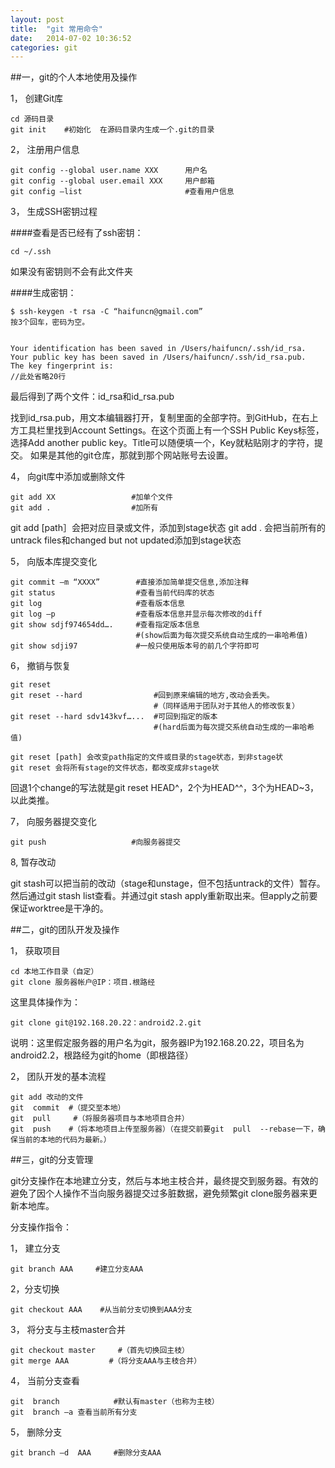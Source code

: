 ```yaml
---
layout: post
title:  "git 常用命令"
date:   2014-07-02 10:36:52
categories: git
---
```


##一，git的个人本地使用及操作

 
1，  创建Git库

    cd 源码目录
    git init    #初始化  在源码目录内生成一个.git的目录
 
2，  注册用户信息

    git config --global user.name XXX      用户名
    git config --global user.email XXX     用户邮箱
    git config –list                       #查看用户信息
 
3，  生成SSH密钥过程

####查看是否已经有了ssh密钥：

    cd ~/.ssh

如果没有密钥则不会有此文件夹

####生成密钥：

    $ ssh-keygen -t rsa -C “haifuncn@gmail.com”
    按3个回车，密码为空。


    Your identification has been saved in /Users/haifuncn/.ssh/id_rsa.
    Your public key has been saved in /Users/haifuncn/.ssh/id_rsa.pub.
    The key fingerprint is:
    //此处省略20行

最后得到了两个文件：id_rsa和id_rsa.pub

找到id_rsa.pub，用文本编辑器打开，复制里面的全部字符。到GitHub，在右上方工具栏里找到Account Settings。在这个页面上有一个SSH Public Keys标签，选择Add another public key。Title可以随便填一个，Key就粘贴刚才的字符，提交。
如果是其他的git仓库，那就到那个网站账号去设置。


4，  向git库中添加或删除文件

    git add XX                 #加单个文件
    git add .                  #加所有

git add [path］会把对应目录或文件，添加到stage状态
git add . 会把当前所有的untrack files和changed but not updated添加到stage状态
 
5，  向版本库提交变化

    git commit –m “XXXX”        #直接添加简单提交信息,添加注释
    git status                  #查看当前代码库的状态
    git log                     #查看版本信息
    git log –p                  #查看版本信息并显示每次修改的diff
    git show sdjf974654dd….     #查看指定版本信息
                                #(show后面为每次提交系统自动生成的一串哈希值)
    git show sdji97             #一般只使用版本号的前几个字符即可
 
6，  撤销与恢复

    git reset
    git reset --hard                #回到原来编辑的地方,改动会丢失。
                                    #（同样适用于团队对于其他人的修改恢复）
    git reset --hard sdv143kvf…...  #可回到指定的版本
                                    #(hard后面为每次提交系统自动生成的一串哈希值)
     
    git reset [path] 会改变path指定的文件或目录的stage状态，到非stage状
    git reset 会将所有stage的文件状态，都改变成非stage状
 
回退1个change的写法就是git reset HEAD^，2个为HEAD^^，3个为HEAD~3，以此类推。
 
7，  向服务器提交变化

    git push                   #向服务器提交
 
8, 暂存改动

git stash可以把当前的改动（stage和unstage，但不包括untrack的文件）暂存。然后通过git stash list查看。并通过git stash apply重新取出来。但apply之前要保证worktree是干净的。
 
##二，git的团队开发及操作

1，  获取项目

    cd 本地工作目录（自定）
    git clone 服务器帐户@IP：项目.根路经
    
这里具体操作为：

    git clone git@192.168.20.22：android2.2.git
 
说明：这里假定服务器的用户名为git，服务器IP为192.168.20.22，项目名为android2.2，根路经为git的home（即根路径）

2，  团队开发的基本流程

    git add 改动的文件
    git  commit  #（提交至本地）
    git  pull     #（将服务器项目与本地项目合并）
    git  push    #（将本地项目上传至服务器）（在提交前要git  pull  --rebase一下，确保当前的本地的代码为最新。）
 
##三，git的分支管理

git分支操作在本地建立分支，然后与本地主枝合并，最终提交到服务器。有效的避免了因个人操作不当向服务器提交过多脏数据，避免频繁git clone服务器来更新本地库。

分支操作指令：

1，  建立分支

    git branch AAA     #建立分支AAA

2，分支切换

    git checkout AAA    #从当前分支切换到AAA分支

3，  将分支与主枝master合并

    git checkout master     #（首先切换回主枝）
    git merge AAA         #（将分支AAA与主枝合并）

4，  当前分支查看

    git  branch            #默认有master（也称为主枝）
    git  branch –a 查看当前所有分支

5，  删除分支

    git branch –d  AAA     #删除分支AAA
